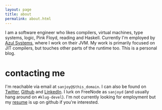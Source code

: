 ```yaml
---
layout: page
title: about
permalink: about.html
---
```


I am a software engineer who likes compilers, virtual machines, type
systems, logic, Pink Floyd, reading and Haskell. Currently I'm
employed by [Azul Systems][azul], where I work on their JVM. My work
is primarily focused on JIT compilers, but touches other parts of the
runtime too. This is a personal blog.

# contacting me

I'm reachable via email at `sanjoy@$this_domain`. I can also be found
on [Twitter][twitter], [Github][github] and [LinkedIn][linkedin]. I
lurk on FreeNode as `sanjoyd` (and usually hang around on
`#klug-devel`).  I'm not currently looking for employment but my
[resume][resume] is up on github if you're interested.

[azul]: <http://www.azulsystems.com/>
[linkedin]: <http://in.linkedin.com/in/sanjoydas>
[twitter]: <http://twitter.com/SCombinator>
[github]: <http://github.com/sanjoy>
[resume]: <https://github.com/sanjoy/resume/blob/master/Resume-SanjoyDas.pdf?raw=true>
